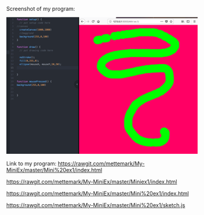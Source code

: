 Screenshot of my program:

![ScreenShot](https://github.com/mettemark/My-MiniEx/blob/master/Mini%20ex1/Screenshot%20MiniEx1.jpg)

Link to my program:
https://rawgit.com/mettemark/My-MiniEx/master/Mini%20ex1/index.html

https://rawgit.com/mettemark/My-MiniEx/master/Miniex1/index.html

https://rawgit.com/mettemark/My-MiniEx/master/Mini%20ex1/index.html


https://rawgit.com/mettemark/My-MiniEx/master/Mini%20ex1/sketch.js

